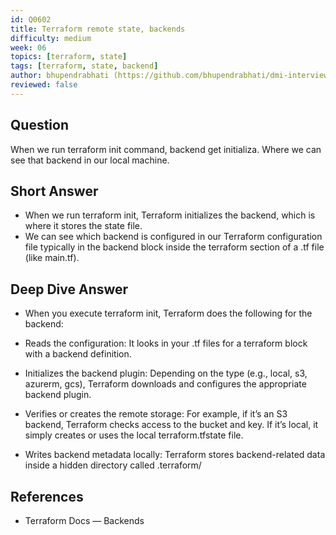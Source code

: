 ```yaml
---
id: Q0602
title: Terraform remote state, backends
difficulty: medium
week: 06
topics: [terraform, state]
tags: [terraform, state, backend]
author: bhupendrabhati (https://github.com/bhupendrabhati/dmi-interview-repo)
reviewed: false
---
```


## Question
When we run terraform init command, backend get initializa. Where we can see that backend in our local machine.

## Short Answer
- When we run terraform init, Terraform initializes the backend, which is where it stores the state file.
- We can see which backend is configured in our Terraform configuration file typically in the backend block inside the terraform section of a .tf file (like main.tf).

## Deep Dive Answer
- When you execute terraform init, Terraform does the following for the backend:

- Reads the configuration: It looks in your .tf files for a terraform block with a backend definition.

- Initializes the backend plugin: Depending on the type (e.g., local, s3, azurerm, gcs), Terraform downloads and configures the appropriate backend plugin.

- Verifies or creates the remote storage: For example, if it’s an S3 backend, Terraform checks access to the bucket and key.
If it’s local, it simply creates or uses the local terraform.tfstate file.

- Writes backend metadata locally: Terraform stores backend-related data inside a hidden directory called .terraform/

## References
- Terraform Docs — Backends
